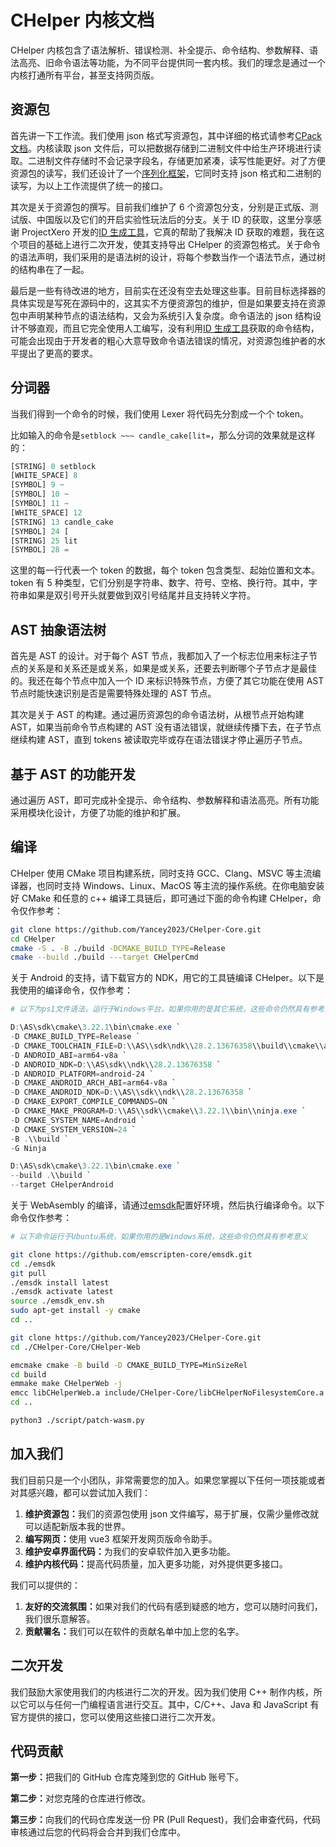 # CHelper 内核文档

CHelper 内核包含了语法解析、错误检测、补全提示、命令结构、参数解释、语法高亮、旧命令语法等功能，为不同平台提供同一套内核。我们的理念是通过一个内核打通所有平台，甚至支持网页版。

## 资源包

首先讲一下工作流。我们使用 json 格式写资源包，其中详细的格式请参考[CPack 文档](../cpack/cpack)。内核读取 json 文件后，可以把数据存储到二进制文件中给生产环境进行读取。二进制文件存储时不会记录字段名，存储更加紧凑，读写性能更好。对了方便资源包的读写，我们还设计了一个[序列化框架](https://github.com/Yancey2023/serialization)，它同时支持 json 格式和二进制的读写，为以上工作流提供了统一的接口。

其次是关于资源包的撰写。目前我们维护了 6 个资源包分支，分别是正式版、测试版、中国版以及它们的开启实验性玩法后的分支。关于 ID 的获取，这里分享感谢 ProjectXero 开发的[ID 生成工具](https://github.com/ProjectXero/id-generator)，它真的帮助了我解决 ID 获取的难题，我在这个项目的基础上进行二次开发，使其支持导出 CHelper 的资源包格式。关于命令的语法声明，我们采用的是语法树的设计，将每个参数当作一个语法节点，通过树的结构串在了一起。

最后是一些有待改进的地方，目前实在还没有空去处理这些事。目前目标选择器的具体实现是写死在源码中的，这其实不方便资源包的维护，但是如果要支持在资源包中声明某种节点的语法结构，又会为系统引入复杂度。命令语法的 json 结构设计不够直观，而且它完全使用人工编写，没有利用[ID 生成工具](https://github.com/ProjectXero/id-generator)获取的命令结构，可能会出现由于开发者的粗心大意导致命令语法错误的情况，对资源包维护者的水平提出了更高的要求。

## 分词器

当我们得到一个命令的时候，我们使用 Lexer 将代码先分割成一个个 token。

比如输入的命令是`setblock ~~~ candle_cake[lit=`，那么分词的效果就是这样的：

```js
[STRING] 0 setblock
[WHITE_SPACE] 8
[SYMBOL] 9 ~
[SYMBOL] 10 ~
[SYMBOL] 11 ~
[WHITE_SPACE] 12
[STRING] 13 candle_cake
[SYMBOL] 24 [
[STRING] 25 lit
[SYMBOL] 28 =
```

这里的每一行代表一个 token 的数据，每个 token 包含类型、起始位置和文本。token 有 5 种类型，它们分别是字符串、数字、符号、空格、换行符。其中，字符串如果是双引号开头就要做到双引号结尾并且支持转义字符。

## AST 抽象语法树

首先是 AST 的设计。对于每个 AST 节点，我都加入了一个标志位用来标注子节点的关系是和关系还是或关系，如果是或关系，还要去判断哪个子节点才是最佳的。我还在每个节点中加入一个 ID 来标识特殊节点，方便了其它功能在使用 AST 节点时能快速识别是否是需要特殊处理的 AST 节点。

其次是关于 AST 的构建。通过遍历资源包的命令语法树，从根节点开始构建 AST，如果当前命令节点构建的 AST 没有语法错误，就继续传播下去，在子节点继续构建 AST，直到 tokens 被读取完毕或存在语法错误才停止遍历子节点。

## 基于 AST 的功能开发

通过遍历 AST，即可完成补全提示、命令结构、参数解释和语法高亮。所有功能采用模块化设计，方便了功能的维护和扩展。

## 编译

CHelper 使用 CMake 项目构建系统，同时支持 GCC、Clang、MSVC 等主流编译器，也同时支持 Windows、Linux、MacOS 等主流的操作系统。在你电脑安装好 CMake 和任意的 c++ 编译工具链后，即可通过下面的命令构建 CHelper，命令仅作参考：

```bash
git clone https://github.com/Yancey2023/CHelper-Core.git
cd CHelper
cmake -S . -B ./build -DCMAKE_BUILD_TYPE=Release
cmake --build ./build ---target CHelperCmd
```

关于 Android 的支持，请下载官方的 NDK，用它的工具链编译 CHelper。以下是我使用的编译命令，仅作参考：

```ps1
# 以下为ps1文件语法，运行于Windows平台，如果你用的是其它系统，这些命令仍然具有参考意义

D:\AS\sdk\cmake\3.22.1\bin\cmake.exe `
-D CMAKE_BUILD_TYPE=Release `
-D CMAKE_TOOLCHAIN_FILE=D:\\AS\\sdk\ndk\\28.2.13676358\\build\\cmake\\android.toolchain.cmake `
-D ANDROID_ABI=arm64-v8a `
-D ANDROID_NDK=D:\\AS\sdk\\ndk\\28.2.13676358 `
-D ANDROID_PLATFORM=android-24 `
-D CMAKE_ANDROID_ARCH_ABI=arm64-v8a `
-D CMAKE_ANDROID_NDK=D:\\AS\\sdk\\ndk\\28.2.13676358 `
-D CMAKE_EXPORT_COMPILE_COMMANDS=ON `
-D CMAKE_MAKE_PROGRAM=D:\\AS\\sdk\\cmake\\3.22.1\\bin\\ninja.exe `
-D CMAKE_SYSTEM_NAME=Android `
-D CMAKE_SYSTEM_VERSION=24 `
-B .\\build `
-G Ninja

D:\AS\sdk\cmake\3.22.1\bin\cmake.exe `
--build .\\build `
--target CHelperAndroid
```

关于 WebAsembly 的编译，请通过[emsdk](https://github.com/emscripten-core/emsdk)配置好环境，然后执行编译命令。以下命令仅作参考：

```bash
# 以下命令运行于Ubuntu系统，如果你用的是Windows系统，这些命令仍然具有参考意义

git clone https://github.com/emscripten-core/emsdk.git
cd ./emsdk
git pull
./emsdk install latest
./emsdk activate latest
source ./emsdk_env.sh
sudo apt-get install -y cmake
cd ..

git clone https://github.com/Yancey2023/CHelper-Core.git
cd ./CHelper-Core/CHelper-Web

emcmake cmake -B build -D CMAKE_BUILD_TYPE=MinSizeRel
cd build
emmake make CHelperWeb -j
emcc libCHelperWeb.a include/CHelper-Core/libCHelperNoFilesystemCore.a include/CHelper-Core/include/fmt/libfmt.a include/CHelper-Core/include/spdlog/libspdlog.a include/CHelper-Core/include/xxHash/cmake_unofficial/libxxhash.a -O3 -o libCHelperWeb.js -s FILESYSTEM=0 -s DISABLE_EXCEPTION_CATCHING=1 -s ALLOW_MEMORY_GROWTH -s ENVIRONMENT="web" -s EXPORTED_FUNCTIONS="['_init','_release','_onTextChanged','_onSelectionChanged','_getDescription','_getErrorReasons','_getSuggestionSize','_getSuggestion','_getAllSuggestions','_onSuggestionClick','_getSyntaxTokens','_malloc','_free']" -s WASM=1 -s "EXPORTED_RUNTIME_METHODS=[]"
cd ..

python3 ./script/patch-wasm.py
```

## 加入我们

我们目前只是一个小团队，非常需要您的加入。如果您掌握以下任何一项技能或者对其感兴趣，都可以尝试加入我们：

1. <b>维护资源包：</b>我们的资源包使用 json 文件编写，易于扩展，仅需少量修改就可以适配新版本我的世界。
2. <b>编写网页：</b>使用 vue3 框架开发网页版命令助手。
3. <b>维护安卓界面代码：</b>为我们的安卓软件加入更多功能。
4. <b>维护内核代码：</b>提高代码质量，加入更多功能，对外提供更多接口。

我们可以提供的：

1. <b>友好的交流氛围：</b>如果对我们的代码有感到疑惑的地方，您可以随时问我们，我们很乐意解答。
2. <b>贡献署名：</b>我们可以在软件的贡献名单中加上您的名字。

## 二次开发

我们鼓励大家使用我们的内核进行二次的开发。因为我们使用 C++ 制作内核，所以它可以与任何一门编程语言进行交互。其中，C/C++、Java 和 JavaScript 有官方提供的接口，您可以使用这些接口进行二次开发。

## 代码贡献

<b>第一步：</b>把我们的 GitHub 仓库克隆到您的 GitHub 账号下。

<b>第二步：</b>对您克隆的仓库进行修改。

<b>第三步：</b>向我们的代码仓库发送一份 PR (Pull Request)，我们会审查代码，代码审核通过后您的代码将会合并到我们仓库中。
